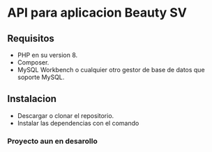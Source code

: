 # API para aplicacion Beauty SV

## Requisitos

- PHP en su version 8.
- Composer.
- MySQL Workbench o cualquier otro gestor de base de datos que soporte MySQL.

## Instalacion

- Descargar o clonar el repositorio.
- Instalar las dependencias con el comando

### Proyecto aun en desarollo
